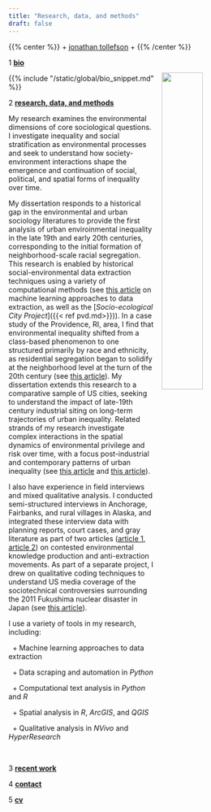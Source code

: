 ```yaml
---
title: "Research, data, and methods"
draft: false
---
```


{{% center %}}
\+ [jonathan tollefson](/) \+
{{% /center %}}
<br/>

<img src="/images/portrait.jpg" style="float: right; width: 40%; margin-left: 3%; margin-bottom: 0.5em;margin-top: 2em">
</a>



1 [**bio**](/)

{{% include "/static/global/bio_snippet.md" %}}




2 [**research, data, and methods**](/)

My research examines the environmental dimensions of core sociological questions. I investigate inequality and social stratification as environmental processes and seek to understand how society-environment interactions shape the emergence and continuation of social, political, and spatial forms of inequality over time. 

My dissertation responds to a historical gap in the environmental and urban sociology literatures to provide the first analysis of urban enviroinmental inequality in the late 19th and early 20th centuries, corresponding to the initial formation of neighborhood-scale racial segregation. This research is enabled by historical social-environmental data extraction techniques using a variety of computational methods (see <a target="_blank" href="https://journals.plos.org/plosone/article?id=10.1371/journal.pone.0255507">this article</a> on machine learning approaches to data extraction, as well as the [_Socio-ecological City Project_]({{< ref pvd.md>}})). In a case study of the Providence, RI, area, I find that environmental inequality shifted from a class-based phenomenon to one structured primarily by race and ethnicity, as residential segregation began to solidify at the neighborhood level at the turn of the 20th century (see 
<a target="_blank" href="https://journals.sagepub.com/doi/10.1177/23780231221127541">this article</a>). My dissertation extends this research to a comparative sample of US cities, seeking to understand the impact of late-19th century industrial siting on long-term trajectories of urban inequality. Related strands of my research investigate complex interactions in the spatial dynamics of environmental privilege and risk over time, with a focus post-industrial and contemporary patterns of urban inequality (see  <a target="_blank" href="https://journals.sagepub.com/doi/10.1177/15356841231152616">this article</a> and <a target="_blank" href="https://www.liebertpub.com/doi/10.1089/env.2021.0121">this article</a>). 

I also have experience in field interviews and mixed qualitative analysis. I conducted semi-structured interviews in Anchorage, Fairbanks, and rural villages in Alaska, and integrated these interview data with planning reports, court cases, and gray literature as part of two articles (<a target="_blank" href="https://journals.uair.arizona.edu/index.php/JPE/article/view/23828">article 1</a>, <a target="_blank" href="https://journals.sagepub.com/doi/abs/10.1177/0306312718803453">article 2</a>) on contested environmental knowledge production and anti-extraction movements. As part of a separate project, I drew on qualitative coding techniques to understand US media coverage of the sociotechnical controversies surrounding the 2011 Fukushima nuclear disaster in Japan (see <a target="_blank" href="https://journals.sagepub.com/doi/full/10.1177/0963662520936186?casa_token=U90UE5iANX0AAAAA%3ASB_BL79FhIZIUBCcSE7WVJXnsEvJLeDmsBo9ZIiRPl4oSPXVSsGIkrp3N6TGrEwG005plZdjFOEsoQ">this article</a>).

I use a variety of tools in my research, including:

&nbsp; \+  Machine learning approaches to data extraction

&nbsp; \+  Data scraping and automation in *Python*

&nbsp; \+  Computational text analysis in *Python* and *R*

&nbsp; \+  Spatial analysis in *R*, *ArcGIS*, and *QGIS*

&nbsp; \+  Qualitative analysis in *NVivo* and *HyperResearch*


</br>

3 [**recent work**](/pubs)


4 [**contact**](/contact)


5 <a target="_blank" href="https://jonathantollefson.com/Tollefson_CV.pdf">**cv**</a>
